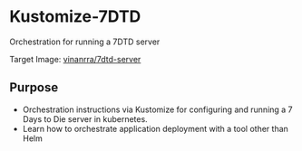 # Kustomize-7DTD
Orchestration for running a 7DTD server

Target Image: [vinanrra/7dtd-server](https://hub.docker.com/r/vinanrra/7dtd-server)

## Purpose
- Orchestration instructions via Kustomize for configuring and running a 7 Days to Die server in kubernetes.
- Learn how to orchestrate application deployment with a tool other than Helm

## 